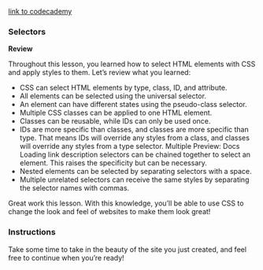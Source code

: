 [link to codecademy](https://www.codecademy.com/journeys/full-stack-engineer/paths/fscj-22-web-development-foundations/tracks/fscj-22-fundamentals-of-css/modules/wdcp-22-learn-css-selectors-and-visual-rules-0507dd23-134e-4011-af2c-a06b06ad53f2/lessons/learn-css-selectors/exercises/review)

### Selectors

**Review**

Throughout this lesson, you learned how to select HTML elements with CSS and apply styles to them. Let’s review what you learned:

- CSS can select HTML elements by type, class, ID, and attribute.
- All elements can be selected using the universal selector.
- An element can have different states using the pseudo-class selector.
- Multiple CSS classes can be applied to one HTML element.
- Classes can be reusable, while IDs can only be used once.
- IDs are more specific than classes, and classes are more specific than type. That means IDs will override any styles from a class, and classes will override any styles from a type selector.
Multiple 
Preview: Docs Loading link description
selectors
 can be chained together to select an element. This raises the specificity but can be necessary.
- Nested elements can be selected by separating selectors with a space.
- Multiple unrelated selectors can receive the same styles by separating the selector names with commas.

Great work this lesson. With this knowledge, you’ll be able to use CSS to change the look and feel of websites to make them look great!

### Instructions

Take some time to take in the beauty of the site you just created, and feel free to continue when you’re ready!
